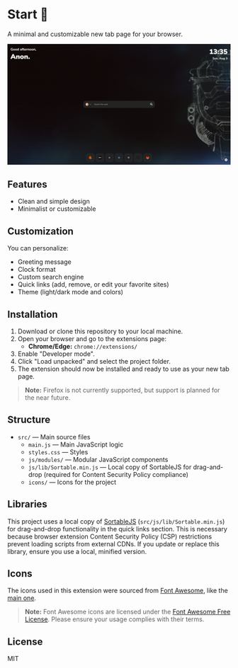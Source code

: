 # Start 🚀

A minimal and customizable new tab page for your browser.

![Screenshot](assets/screenshot.jpeg)

## Features
- Clean and simple design
- Minimalist or customizable

## Customization
You can personalize:
- Greeting message
- Clock format
- Custom search engine
- Quick links (add, remove, or edit your favorite sites)
- Theme (light/dark mode and colors)

## Installation

1. Download or clone this repository to your local machine.
2. Open your browser and go to the extensions page:
    - **Chrome/Edge:** `chrome://extensions/`
3. Enable "Developer mode".
4. Click "Load unpacked" and select the project folder.
5. The extension should now be installed and ready to use as your new tab page.

> **Note:** Firefox is not currently supported, but support is planned for the near future.


## Structure
- `src/` — Main source files
	- `main.js` — Main JavaScript logic
	- `styles.css` — Styles
	- `js/modules/` — Modular JavaScript components
	- `js/lib/Sortable.min.js` — Local copy of SortableJS for drag-and-drop (required for Content Security Policy compliance)
	- `icons/` — Icons for the project

## Libraries

This project uses a local copy of [SortableJS](https://github.com/SortableJS/Sortable) (`src/js/lib/Sortable.min.js`) for drag-and-drop functionality in the quick links section. This is necessary because browser extension Content Security Policy (CSP) restrictions prevent loading scripts from external CDNs. If you update or replace this library, ensure you use a local, minified version.

## Icons

The icons used in this extension were sourced from [Font Awesome](https://fontawesome.com), like the [main one](https://fontawesome.com/icons/house-chimney-window?f=classic&s=solid).

> **Note:** Font Awesome icons are licensed under the [Font Awesome Free License](https://fontawesome.com/license/free). Please ensure your usage complies with their terms.

## License
MIT